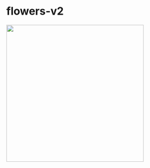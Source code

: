 # flowers-v2

<img src="https://github.com/richie-south/flowers-v2/blob/master/icon/icon-web.png" width="360" />
